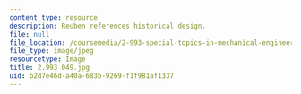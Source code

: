 ```yaml
---
content_type: resource
description: Reuben references historical design.
file: null
file_location: /coursemedia/2-993-special-topics-in-mechanical-engineering-the-art-and-science-of-boat-design-january-iap-2007/b2d7e46da40a683b9269f1f981af1337_2993049.jpg
file_type: image/jpeg
resourcetype: Image
title: 2.993 049.jpg
uid: b2d7e46d-a40a-683b-9269-f1f981af1337
---
```


